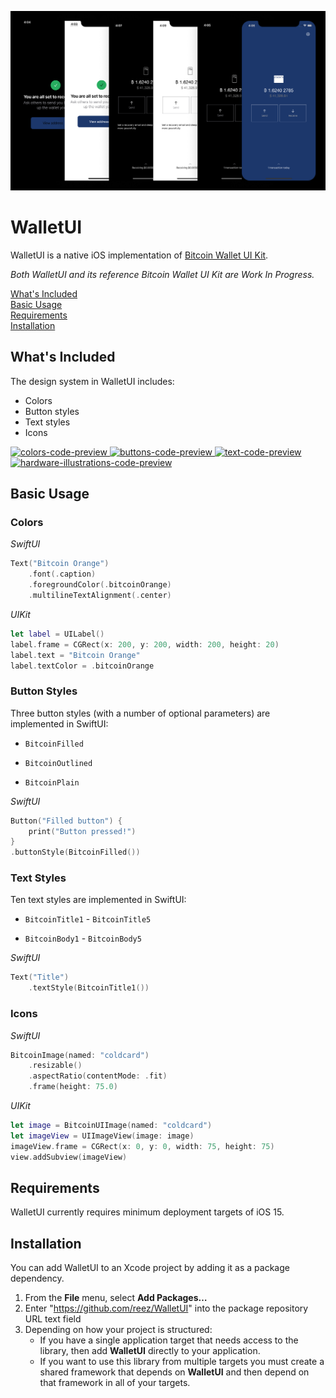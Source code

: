 ![cover image](/Docs/bitcoin-wallet-ui-kit-themes.png)

# WalletUI

WalletUI is a native iOS implementation of [Bitcoin Wallet UI Kit](https://github.com/GBKS/bitcoin-wallet-ui-kit).

*Both WalletUI and its reference Bitcoin Wallet UI Kit are Work In Progress.*

[What's Included](#whats-included)<br>
[Basic Usage](#basic-usage)<br>
[Requirements](#requirements)<br>
[Installation](#installation)<br>

## What's Included

The design system in WalletUI includes:

- Colors  
- Button styles
- Text styles
- Icons

<p align='left'>
    <a href='https://www.figma.com/community/file/916680391812923706/Bitcoin-Wallet-UI-Kit-(work-in-progress)'>
        <img src='https://github.com/reez/WalletUI/blob/main/Docs/colors-dark.png?raw=true' height='200' alt='colors-code-preview' />
    </a>
    <a href='https://www.figma.com/community/file/916680391812923706/Bitcoin-Wallet-UI-Kit-(work-in-progress)'>
        <img src='https://github.com/reez/WalletUI/blob/main/Docs/button-dark.png?raw=true' height='200' alt='buttons-code-preview' />
    </a>
    <a href='https://www.figma.com/community/file/916680391812923706/Bitcoin-Wallet-UI-Kit-(work-in-progress)'>
        <img src='https://github.com/reez/WalletUI/blob/main/Docs/text-dark.png?raw=true' height='200' alt='text-code-preview' />
    </a>
    <a href='https://github.com/GBKS/bitcoin-hardware-illustrations'>
        <img src='https://github.com/reez/WalletUI/blob/main/Docs/hardware-dark.png?raw=true' height='200' alt='hardware-illustrations-code-preview' />
    </a>
</p>

## Basic Usage

### Colors

*SwiftUI*

```swift
Text("Bitcoin Orange")
    .font(.caption)
    .foregroundColor(.bitcoinOrange)
    .multilineTextAlignment(.center)
```

*UIKit*

```swift
let label = UILabel()
label.frame = CGRect(x: 200, y: 200, width: 200, height: 20)
label.text = "Bitcoin Orange"
label.textColor = .bitcoinOrange
```

### Button Styles

Three button styles (with a number of optional parameters) are implemented in SwiftUI:
 
- `BitcoinFilled`

- `BitcoinOutlined`

- `BitcoinPlain`

*SwiftUI*

```swift    
Button("Filled button") {
    print("Button pressed!")
}
.buttonStyle(BitcoinFilled())
```

### Text Styles

Ten text styles are implemented in SwiftUI: 

- `BitcoinTitle1` - `BitcoinTitle5`

- `BitcoinBody1` - `BitcoinBody5`

*SwiftUI*

```swift
Text("Title")
    .textStyle(BitcoinTitle1())
```

### Icons

*SwiftUI*

```swift
BitcoinImage(named: "coldcard")
    .resizable()
    .aspectRatio(contentMode: .fit)
    .frame(height: 75.0)
```

*UIKit*

```swift
let image = BitcoinUIImage(named: "coldcard")
let imageView = UIImageView(image: image)
imageView.frame = CGRect(x: 0, y: 0, width: 75, height: 75)
view.addSubview(imageView)
```

## Requirements

WalletUI currently requires minimum deployment targets of iOS 15.

## Installation

You can add WalletUI to an Xcode project by adding it as a package dependency.

  1. From the **File** menu, select **Add Packages…**
  2. Enter "https://github.com/reez/WalletUI" into the package repository URL text field
  3. Depending on how your project is structured:
      - If you have a single application target that needs access to the library, then add **WalletUI** directly to your application.
      - If you want to use this library from multiple targets you must create a shared framework that depends on **WalletUI** and then depend on that framework in all of your targets.
